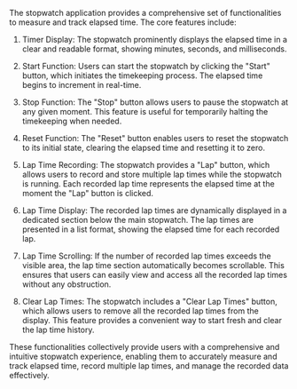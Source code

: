 The stopwatch application provides a comprehensive set of functionalities to measure and track elapsed time. The core features include:

1. Timer Display: The stopwatch prominently displays the elapsed time in a clear and readable format, showing minutes, seconds, and milliseconds.

2. Start Function: Users can start the stopwatch by clicking the "Start" button, which initiates the timekeeping process. The elapsed time begins to increment in real-time.

3. Stop Function: The "Stop" button allows users to pause the stopwatch at any given moment. This feature is useful for temporarily halting the timekeeping when needed.

4. Reset Function: The "Reset" button enables users to reset the stopwatch to its initial state, clearing the elapsed time and resetting it to zero.

5. Lap Time Recording: The stopwatch provides a "Lap" button, which allows users to record and store multiple lap times while the stopwatch is running. Each recorded lap time represents the elapsed time at the moment the "Lap" button is clicked.

6. Lap Time Display: The recorded lap times are dynamically displayed in a dedicated section below the main stopwatch. The lap times are presented in a list format, showing the elapsed time for each recorded lap.

7. Lap Time Scrolling: If the number of recorded lap times exceeds the visible area, the lap time section automatically becomes scrollable. This ensures that users can easily view and access all the recorded lap times without any obstruction.

8. Clear Lap Times: The stopwatch includes a "Clear Lap Times" button, which allows users to remove all the recorded lap times from the display. This feature provides a convenient way to start fresh and clear the lap time history.

These functionalities collectively provide users with a comprehensive and intuitive stopwatch experience, enabling them to accurately measure and track elapsed time, record multiple lap times, and manage the recorded data effectively.
